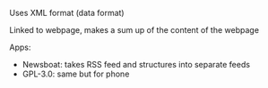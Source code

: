 Uses XML format (data format)

Linked to webpage, makes a sum up of the content of the webpage

Apps:
- Newsboat: takes RSS feed and structures into separate feeds
- GPL-3.0: same but for phone

